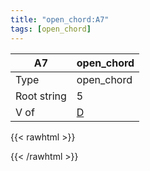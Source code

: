 ```yaml
---
title: "open_chord:A7"
tags: [open_chord]
---
```


|A7|open_chord|
|---|---|
|Type|open_chord|
|Root string|5|
|V of|[D](../open_chord-d)|
{{< rawhtml >}}
<div class="container"></div>
<script>
const selector = '#container';
const chord = new ChordBox(selector);
chord.draw((new String("X02020")));
</script>
{{< /rawhtml >}}
